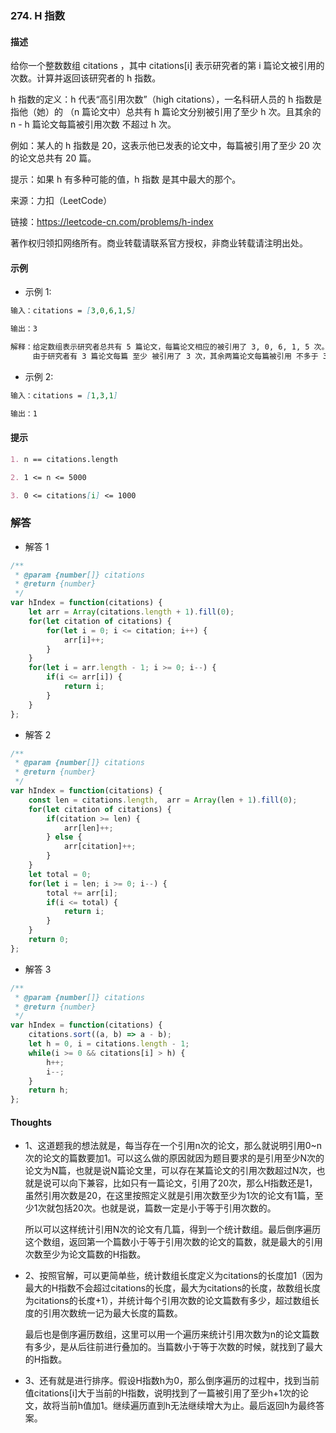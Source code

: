 ### 274. H 指数

#### 描述

给你一个整数数组 citations ，其中 citations[i] 表示研究者的第 i 篇论文被引用的次数。计算并返回该研究者的 h 指数。

h 指数的定义：h 代表“高引用次数”（high citations），一名科研人员的 h 指数是指他（她）的 （n 篇论文中）总共有 h 篇论文分别被引用了至少 h 次。且其余的 n - h 篇论文每篇被引用次数 不超过 h 次。

例如：某人的 h 指数是 20，这表示他已发表的论文中，每篇被引用了至少 20 次的论文总共有 20 篇。

提示：如果 h 有多种可能的值，h 指数 是其中最大的那个。

来源：力扣（LeetCode）

链接：https://leetcode-cn.com/problems/h-index

著作权归领扣网络所有。商业转载请联系官方授权，非商业转载请注明出处。

#### 示例

+ 示例 1:
```md
输入：citations = [3,0,6,1,5]

输出：3 

解释：给定数组表示研究者总共有 5 篇论文，每篇论文相应的被引用了 3, 0, 6, 1, 5 次。
     由于研究者有 3 篇论文每篇 至少 被引用了 3 次，其余两篇论文每篇被引用 不多于 3 次，所以她的 h 指数是 3。
```
+ 示例 2:
```md
输入：citations = [1,3,1]

输出：1
```


#### 提示
```md
1. n == citations.length

2. 1 <= n <= 5000

3. 0 <= citations[i] <= 1000
```

### 解答

+ 解答 1
```js
/**
 * @param {number[]} citations
 * @return {number}
 */
var hIndex = function(citations) {
    let arr = Array(citations.length + 1).fill(0);
    for(let citation of citations) {
        for(let i = 0; i <= citation; i++) {
            arr[i]++;
        }
    }
    for(let i = arr.length - 1; i >= 0; i--) {
        if(i <= arr[i]) {
            return i;
        }
    }
};
```

+ 解答 2
```js
/**
 * @param {number[]} citations
 * @return {number}
 */
var hIndex = function(citations) {
    const len = citations.length,  arr = Array(len + 1).fill(0);
    for(let citation of citations) {
        if(citation >= len) {
            arr[len]++;
        } else {
            arr[citation]++;
        }
    }
    let total = 0;
    for(let i = len; i >= 0; i--) {
        total += arr[i];
        if(i <= total) {
            return i;
        }
    }
    return 0;
};
```

+ 解答 3
```js
/**
 * @param {number[]} citations
 * @return {number}
 */
var hIndex = function(citations) {
    citations.sort((a, b) => a - b);
    let h = 0, i = citations.length - 1;
    while(i >= 0 && citations[i] > h) {
        h++;
        i--;
    }
    return h;
};
```

#### Thoughts

+ 1、这道题我的想法就是，每当存在一个引用n次的论文，那么就说明引用0~n次的论文的篇数要加1。可以这么做的原因就因为题目要求的是引用至少N次的论文为N篇，也就是说N篇论文里，可以存在某篇论文的引用次数超过N次，也就是说可以向下兼容，比如只有一篇论文，引用了20次，那么H指数还是1，虽然引用次数是20，在这里按照定义就是引用次数至少为1次的论文有1篇，至少1次就包括20次。也就是说，篇数一定是小于等于引用次数的。

  所以可以这样统计引用N次的论文有几篇，得到一个统计数组。最后倒序遍历这个数组，返回第一个篇数小于等于引用次数的论文的篇数，就是最大的引用次数至少为论文篇数的H指数。

+ 2、按照官解，可以更简单些，统计数组长度定义为citations的长度加1（因为最大的H指数不会超过citations的长度，最大为citations的长度，故数组长度为citations的长度+1），并统计每个引用次数的论文篇数有多少，超过数组长度的引用次数统一记为最大长度的篇数。
  
  最后也是倒序遍历数组，这里可以用一个遍历来统计引用次数为n的论文篇数有多少，是从后往前进行叠加的。当篇数小于等于次数的时候，就找到了最大的H指数。

+ 3、还有就是进行排序。假设H指数h为0，那么倒序遍历的过程中，找到当前值citations[i]大于当前的H指数，说明找到了一篇被引用了至少h+1次的论文，故将当前h值加1。继续遍历直到h无法继续增大为止。最后返回h为最终答案。